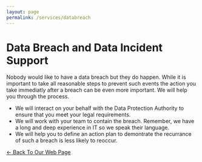 ```yaml
---
layout: page
permalink: /services/databreach
---
```


# Data Breach and Data Incident Support

Nobody would like to have a data breach but they do happen. While it is important to take all reasonable steps to prevent such events the action you take immediatly after a breach can be even more important. We will help you through the process.
* We will interact on your behalf with the Data Protection Authority to ensure that you meet your legal requirements.
* We will work with your team to contain the breach. Remember, we have a long and deep experience in IT so we speak their language.
* We will help you to define an action plan to demontrate the recurrance of such a breach is less likely to reoccur.

[<- Back To Our Web Page](../.)
